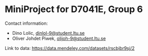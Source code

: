 # MiniProject for D7041E, Group 6

Contact information:
- Dino Lolic, dinlol-9@student.ltu.se
- Oliver Johdet Piwek, olijoh-9@student.ltu.se


Link to data: https://data.mendeley.com/datasets/rscbjbr9sj/2 
